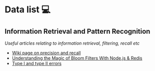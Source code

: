 # Data list :computer:

## Information Retrieval and Pattern Recognition

*Useful articles relating to information retrieval, filtering, recall etc*

- [Wiki page on precision and recall](https://en.wikipedia.org/wiki/Precision_and_recall)
- [Understanding the Magic of Bloom Filters With Node.js & Redis](http://code.tutsplus.com/articles/understanding-the-magic-of-bloom-filters-with-nodejs-redis--cms-25397)
- [Type I and type II errors](https://en.wikipedia.org/wiki/Type_I_and_type_II_errors)